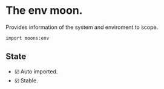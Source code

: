# The env moon.

Provides information of the system and enviroment to scope.

```
import moons:env
```

## State
- ☑️ Auto imported.
- ☑️ Stable.
